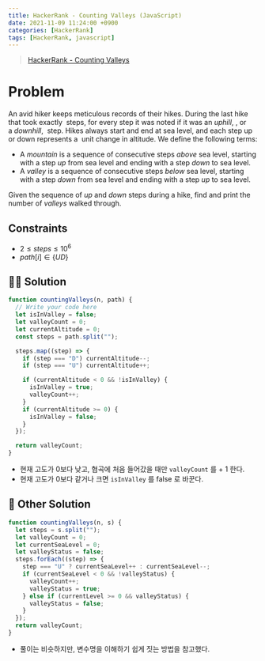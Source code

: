 ```yaml
---
title: HackerRank - Counting Valleys (JavaScript)
date: 2021-11-09 11:24:00 +0900
categories: [HackerRank]
tags: [HackerRank, javascript]
---
```


> [HackerRank - Counting Valleys](https://www.hackerrank.com/challenges/counting-valleys/problem)

# Problem

An avid hiker keeps meticulous records of their hikes. During the last hike that took exactly  steps, for every step it was noted if it was an *uphill*, , or a *downhill*,  step. Hikes always start and end at sea level, and each step up or down represents a  unit change in altitude. We define the following terms:

- A *mountain* is a sequence of consecutive steps *above* sea level, starting with a step *up* from sea level and ending with a step *down* to sea level.
- A *valley* is a sequence of consecutive steps *below* sea level, starting with a step *down* from sea level and ending with a step *up* to sea level.

Given the sequence of *up* and *down* steps during a hike, find and print the number of *valleys* walked through.

## Constraints

- $2 \leq steps \leq 10^6$
- $path[i] \in \{U D\}$

## 🙋‍♂️ Solution

```javascript
function countingValleys(n, path) {
  // Write your code here
  let isInValley = false;
  let valleyCount = 0;
  let currentAltitude = 0;
  const steps = path.split("");

  steps.map((step) => {
    if (step === "D") currentAltitude--;
    if (step === "U") currentAltitude++;

    if (currentAltitude < 0 && !isInValley) {
      isInValley = true;
      valleyCount++;
    }
    if (currentAltitude >= 0) {
      isInValley = false;
    }
  });

  return valleyCount;
}
```

- 현재 고도가 0보다 낮고, 협곡에 처음 들어갔을 때만 `valleyCount` 를 + 1 한다.
- 현재 고도가 0보다 같거나 크면 `isInValley` 를 false 로 바꾼다.

## 👀 Other Solution

```javascript
function countingValleys(n, s) {
  let steps = s.split("");
  let valleyCount = 0;
  let currentSeaLevel = 0;
  let valleyStatus = false;
  steps.forEach((step) => {
    step === "U" ? currentSeaLevel++ : currentSeaLevel--;
    if (currentSeaLevel < 0 && !valleyStatus) {
      valleyCount++;
      valleyStatus = true;
    } else if (currentLevel >= 0 && valleyStatus) {
      valleyStatus = false;
    }
  });
  return valleyCount;
}
```

- 풀이는 비슷하지만, 변수명을 이해하기 쉽게 짓는 방법을 참고했다.
